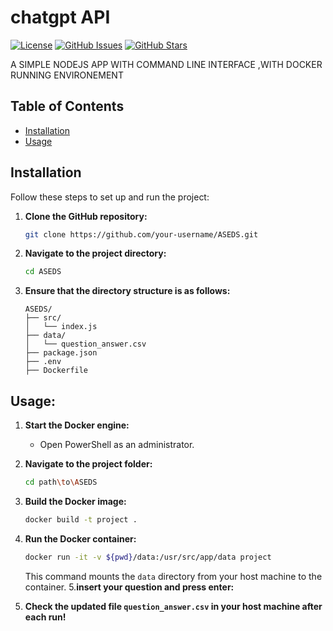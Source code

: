 # chatgpt API

[![License](https://img.shields.io/badge/license-MIT-blue.svg)](LICENSE)
[![GitHub Issues](https://img.shields.io/github/issues/your-username/your-repo.svg)](https://github.com/your-username/your-repo/issues)
[![GitHub Stars](https://img.shields.io/github/stars/your-username/your-repo.svg)](https://github.com/your-username/your-repo/stargazers)

A SIMPLE NODEJS APP WITH COMMAND LINE INTERFACE ,WITH DOCKER RUNNING ENVIRONEMENT

## Table of Contents

- [Installation](#installation)
- [Usage](#usage)

## Installation

Follow these steps to set up and run the project:

1. **Clone the GitHub repository:**

    ```bash
    git clone https://github.com/your-username/ASEDS.git
    ```

2. **Navigate to the project directory:**

    ```bash
    cd ASEDS
    ```

3. **Ensure that the directory structure is as follows:**

    ```
    ASEDS/
    ├── src/
    │   └── index.js
    ├── data/
    │   └── question_answer.csv
    ├── package.json
    ├── .env
    ├── Dockerfile
    ```
## Usage:
1. **Start the Docker engine:**

    - Open PowerShell as an administrator.

2. **Navigate to the project folder:**

    ```bash
    cd path\to\ASEDS
    ```

3. **Build the Docker image:**

    ```bash
    docker build -t project .
    ```

4. **Run the Docker container:**

    ```bash
    docker run -it -v ${pwd}/data:/usr/src/app/data project
    ```

    This command mounts the `data` directory from your host machine to the container.
5.**insert your question and press enter:**
6. **Check the updated file `question_answer.csv` in your host machine after each run!**




